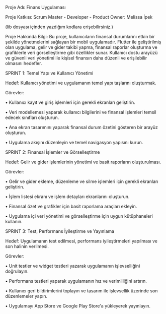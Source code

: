 Proje Adı: Finans Uygulaması

Proje Katkısı: Scrum Master - Developer - Product Owner: Melissa İpek


(lib dosyası içinden yazdığım kodlara erişebilirsiniz.)

Proje Hakkında Bilgi:
Bu proje, kullanıcıların finansal durumlarını etkin bir şekilde yönetmelerini sağlayan bir mobil uygulamadır. 
Flutter ile geliştirilmiş olan uygulama, gelir ve gider takibi yapma, finansal raporlar oluşturma ve grafiklerle veri görselleştirme gibi özellikler sunar.
Kullanıcı dostu arayüzü ve güvenli veri yönetimi ile kişisel finansın daha düzenli ve erişilebilir olmasını hedefler.


SPRINT 1: Temel Yapı ve Kullanıcı Yönetimi

Hedef: Kullanıcı yönetimi ve uygulamanın temel yapı taşlarını oluşturmak.


Görevler:

• Kullanıcı kayıt ve giriş işlemleri için gerekli ekranları geliştirin.

• Veri modellemesi yaparak kullanıcı bilgilerini ve finansal işlemleri temsil edecek sınıfları oluşturun.

• Ana ekran tasarımını yaparak finansal durum özetini gösteren bir arayüz oluşturun.

• Uygulama akışını düzenleyin ve temel navigasyon yapısını kurun.


SPRINT 2: Finansal İşlemler ve Görselleştirme

Hedef: Gelir ve gider işlemlerinin yönetimi ve basit raporların oluşturulması.


Görevler:

• Gelir ve gider ekleme, düzenleme ve silme işlemleri için gerekli ekranları geliştirin.

• İşlem listesi ekranı ve işlem detayları ekranlarını oluşturun.

• Finansal özet ve grafikler için basit raporlama araçları ekleyin.

• Uygulama içi veri yönetimi ve görselleştirme için uygun kütüphaneleri kullanın.


SPRINT 3: Test, Performans İyileştirme ve Yayınlama

Hedef: Uygulamanın test edilmesi, performans iyileştirmeleri yapılması ve son halinin verilmesi.


Görevler:

• Unit testler ve widget testleri yazarak uygulamanın işlevselliğini doğrulayın.

• Performans testleri yaparak uygulamanın hız ve verimliliğini artırın.

• Kullanıcı geri bildirimlerini toplayın ve tasarım ile işlevsellik üzerinde son düzenlemeler yapın.

• Uygulamayı App Store ve Google Play Store'a yükleyerek yayınlayın.
